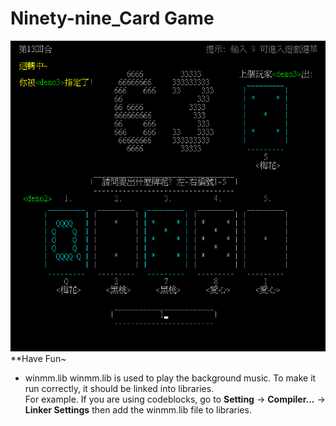 # Ninety-nine_Card Game
![image](https://github.com/mmiikeke/Practice/blob/master/Ninety-nine_Card%20Game/image/img2.PNG) 
**Have Fun~

- winmm.lib
    winmm.lib is used to play the background music. To make it run correctly, it should be linked into libraries.   
    For example. If you are using codeblocks, go to **Setting** -> **Compiler...** -> **Linker Settings** then add the winmm.lib file to  libraries.
